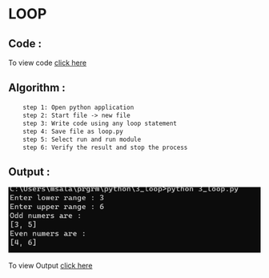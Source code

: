 # LOOP

## Code :

To view code [click here](./3_loop.py)

## Algorithm :


```Algorithm
    step 1: Open python application
    step 2: Start file -> new file
    step 3: Write code using any loop statement
    step 4: Save file as loop.py
    step 5: Select run and run module
    step 6: Verify the result and stop the process
```

## Output :

![image](output.png)

To view Output [click here](./output.png)